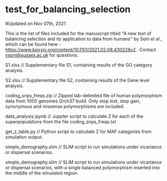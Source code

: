 # test_for_balancing_selection

#Updated on Nov 07th, 2021

This is the list of files included for the manuscript titled "A new test of balancing selection and its application to data from humans" by Soni et al., which can be found here - https://www.biorxiv.org/content/10.1101/2021.02.08.430226v2 . Contact vsoni@sussex.ac.uk for questions.

S1.xlsx // Supplementary file S1, containing results of the GO category analysis.

S2.xlsx // Supplementary file S2, containing results of the Gene level analysis.

coding_snps_freqs.zip // Zipped tab-delimited file of human polymorphism data from 1000 genomes Grch37 build. Only stop lost, stop gain, synonymous and missense polymorphisms are included.

data_analysis.ipynb // Jupyter script to calculate Z for each of the superpopulations from the file coding_snps_freqs.txt

get_z_table.py // Python script to calculate Z for MAF categories from simulation output.

simple_demography.slim // SLiM script to run simulations under vicariance or dispersal scenarios.

simple_demography.slim // SLiM script to run simulations under vicariance or dispersal scenarios, with a single balanced polymorphism inserted into the middle of the simulated region.
